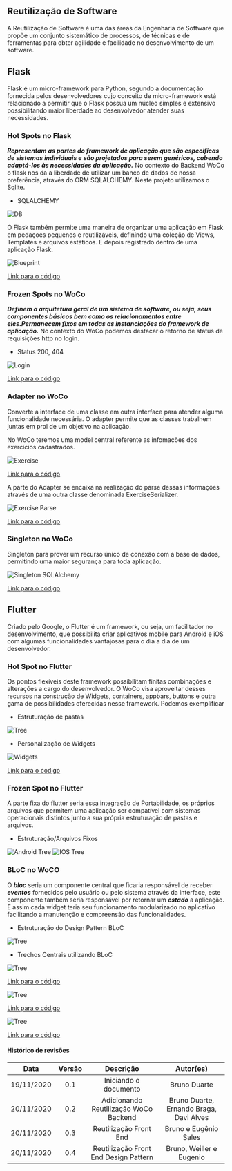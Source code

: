 ## Reutilização de Software
A Reutilização de Software é uma das áreas da Engenharia de Software que propõe um conjunto sistemático de processos, de técnicas e de ferramentas para obter agilidade e facilidade no desenvolvimento de um software.

## Flask
Flask é um micro-framework para Python, segundo a documentação fornecida pelos desenvolvedores cujo conceito de micro-framework está relacionado a permitir que o Flask possua um núcleo simples e extensivo possibilitando maior liberdade ao desenvolvedor atender suas necessidades.

### Hot Spots no Flask
***Representam as partes do framework de aplicação que são específicas de sistemas individuais e são projetados para serem genéricos, cabendo adaptá-los às necessidades da
aplicação.***
No contexto do Backend WoCo o flask nos da a liberdade de utilizar um banco de dados de nossa preferência, através do ORM SQLALCHEMY. Neste projeto utilizamos o Sqlite.


* SQLALCHEMY


![DB](./../img/db.png)

O Flask também permite uma maneira de organizar uma aplicação em Flask em pedaçoes pequenos e reutilizáveis, definindo uma coleção de Views, Templates e arquivos estáticos. E depois registrado dentro de uma aplicação Flask.

![Blueprint](./../img/blueprint.png)

[Link para o código](https://github.com/UnBArqDsw/2020.1_G9_WoCo_Backend/Woco/app/routes/exercise.py)


### Frozen Spots no WoCo
***Definem a arquitetura geral de um sistema de software, ou seja, seus componentes básicos bem como os relacionamentos entre eles.Permanecem fixos em todas as instanciações do framework de aplicação.*** No contexto do WoCo podemos destacar o retorno de status de requisições http no login.

* Status 200, 404

![Login](./../img/statusApi.png)

[Link para o código](https://github.com/UnBArqDsw/2020.1_G9_WoCo_Backend/Woco/app/routes/token.py)

### Adapter no WoCo
Converte a interface de uma classe em outra interface para atender alguma funcionalidade necessária. O adapter permite que as classes trabalhem juntas em prol de um objetivo na aplicação.

No WoCo teremos uma model central referente as infomações dos exercícios cadastrados.

![Exercise](./../img/exercise.png)

[Link para o código](https://github.com/UnBArqDsw/2020.1_G9_WoCo_Backend/Woco/app/models/execise.py)

A parte do Adapter se encaixa na realização do parse dessas informações através de uma outra classe denominada ExerciseSerializer.

![Exercise Parse](./../img/exercise_serializer.png)

[Link para o código](https://github.com/UnBArqDsw/2020.1_G9_WoCo_Backend/Woco/app/serialisers/exerciseSerialiser.py)

### Singleton no WoCo
Singleton para prover um recurso único de conexão com a base de dados, permitindo uma maior segurança para toda aplicação.

![Singleton SQLAlchemy](../img/singletonDb.png)

[Link para o código](https://github.com/UnBArqDsw/2020.1_G9_WoCo_Backend/Woco/app/db/database.py)

## Flutter
Criado pelo Google, o Flutter é um framework, ou seja, um facilitador no desenvolvimento, que possibilita criar aplicativos mobile para Android e iOS com algumas funcionalidades vantajosas para o dia a dia de um desenvolvedor.

### Hot Spot no Flutter
Os pontos flexíveis deste framework possibilitam finitas combinações e alterações a cargo do desenvolvedor. O WoCo visa aproveitar desses recursos na construção de Widgets, containers, appbars, buttons e outra gama de possibilidades oferecidas nesse framework. Podemos exemplificar

* Estruturação de pastas

![Tree](./../img/directory.png)

* Personalização de Widgets

![Widgets](./../img/widget.png)

[Link para o código](https://github.com/UnBArqDsw/2020.1_G9_WoCo_Frontend/lib/screens/todo.dart)


### Frozen Spot no Flutter
A parte fixa do flutter seria essa integração de Portabilidade, os próprios arquivos que permitem uma aplicação ser compatível com sistemas operacionais distintos junto a sua própria estruturação de pastas e arquivos.

* Estruturação/Arquivos Fixos

![Android Tree](./../img/android.png)
![IOS Tree](./../img/ios.png)


### BLoC no WoCO
O ***bloc*** seria um componente central que ficaria responsável de receber ***eventos*** fornecidos pelo usuário ou pelo sistema através da interface, este componente também seria responsável por retornar um ***estado*** a aplicação. E assim cada widget teria seu funcionamento modularizado no aplicativo facilitando a manutenção e compreensão das funcionalidades.

* Estruturação do Design Pattern BLoC

![Tree](./../img/bloc_tree.png)

* Trechos Centrais utilizando BLoC

![Tree](./../img/todo_bloc.png)

[Link para o código](https://github.com/UnBArqDsw/2020.1_G9_WoCo_Frontend/lib/blocs/todoBloc/todo_bloc.dart)

![Tree](./../img/todo_state.png)

[Link para o código](https://github.com/UnBArqDsw/2020.1_G9_WoCo_Frontend/lib/blocs/todoBloc/todo_state.dart)

![Tree](./../img/todo_event.png)

[Link para o código](https://github.com/UnBArqDsw/2020.1_G9_WoCo_Frontend/lib/blocs/todoBloc/todo_event.dart)



#### Histórico de revisões
|    Data    | Versão |       Descrição       |    Autor(es)     |
| :--------: | :----: | :-------------------: | :--------------: |
| 19/11/2020 | 0.1 | Iniciando o documento | Bruno Duarte |
| 20/11/2020 | 0.2 | Adicionando Reutilização WoCo Backend  | Bruno Duarte, Ernando Braga, Davi Alves |
| 20/11/2020|0.3|Reutilização Front End|Bruno e Eugênio Sales|
| 20/11/2020|0.4|Reutilização Front End Design Pattern|Bruno, Weiller e Eugenio|
